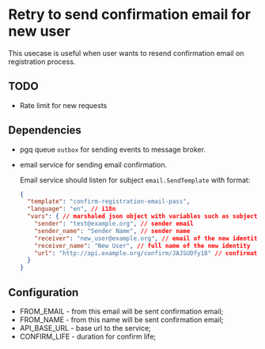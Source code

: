 # Retry to send confirmation email for new user

This usecase is useful when user wants to resend confirmation email on registration process.

## TODO
- Rate limit for new requests

## Dependencies
- pgq queue `outbox` for sending events to message broker.
- email service for sending email confirmation.
  
  Email service should listen for subject `email.SendTemplate` with format:
  ```json
  {
    "template": "confirm-registration-email-pass",
    "language": "en", // i18n 
    "vars": { // marshaled json object with variables such as subject, receiver, send, sender_name and others to use in template
      "sender": "test@example.org", // sender email
      "sender_name": "Sender Name", // sender name
      "receiver": "new_user@example.org", // email of the new identity
      "receiver_name": "New User", // full name of the new identity
      "url": "http://api.example.org/confirm/JAJSUDfy18" // confirmation url
    }
  }
  ```

## Configuration
- FROM_EMAIL - from this email will be sent confirmation email;
- FROM_NAME  - from this name will be sent confirmation email;
- API_BASE_URL - base url to the service;
- CONFIRM_LIFE - duration for confirm life;